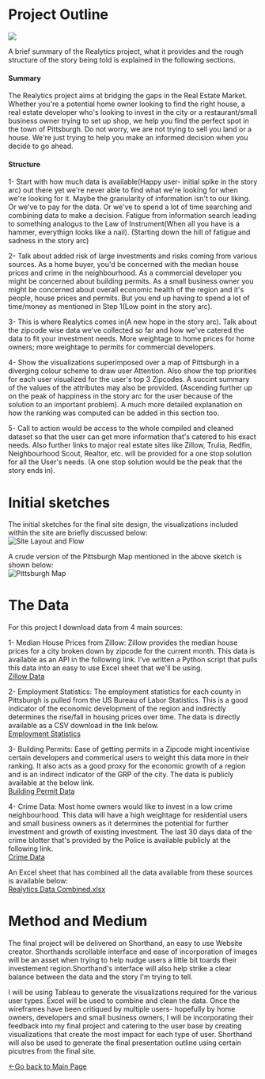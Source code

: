 # Project Outline
![](https://user-images.githubusercontent.com/56980097/74110944-a8400b80-4b5e-11ea-9ec5-366b286eb317.jpg) 

A brief summary of the Realytics project, what it provides and the rough structure of the story being told is explained in the following sections.

#### Summary

The Realytics project aims at bridging the gaps in the Real Estate Market. Whether you're a potential home owner looking to find the right house, a real estate developer who's looking to invest in the city or a restaurant/small business owner trying to set up shop, we help you find the perfect spot in the town of Pittsburgh. Do not worry, we are not trying to sell you land or a house. We're just trying to help you make an informed decision when you decide to go ahead.

#### Structure

1- Start with how much data is available(Happy user- initial spike in the story arc) out there yet we're never able to find what we're looking for when we're looking for it. Maybe the granularity of information isn't to our liking. Or we've to pay for the data. Or we've to spend a lot of time searching and combining data to make a decision. Fatigue from information search leading to something analogus to the Law of Instrument(When all you have is a hammer, everythign looks like a nail). (Starting down the hill of fatigue and sadness in the story arc)

2- Talk about added risk of large investments and risks coming from various sources. As a home buyer, you'd be concerned with the median house prices and crime in the neighbourhood. As a commercial developer you might be concerned about building permits. As a small business owner you might be concerned about overall economic health of the region and it's people, house prices and permits. But you end up having to spend a lot of time/money as mentioned in Step 1(Low point in the story arc).

3- This is where Realytics comes in(A new hope in the story arc). Talk about the zipcode wise data we've collected so far and how we've catered the data to fit your investment needs. More weightage to home prices for home owners; more weightage to permits for commercial developers.

4- Show the visualizations superimposed over a map of Pittsburgh in a diverging colour scheme to draw user Attention. Also show the top priorities for each user visualized for the user's top 3 Zipcodes. A succint summary of the values of the attributes may also be provided.
(Ascending further up on the peak of happiness in the story arc for the user because of the solution to an important problem). A much more detailed explanation on how the ranking was computed can be added in this section too.

5- Call to action would be access to the whole compiled and cleaned dataset so that the user can get more information that's catered to his exact needs. Also further links to major real estate sites like Zillow, Trulia, Redfin, Neighbourhood Scout, Realtor, etc. will be provided for a one stop solution for all the User's needs. (A one stop solution would be the peak that the story ends in).

# Initial sketches

The initial sketches for the final site design, the visualizations included within the site are briefly discussed below:<br/>
![Site Layout and Flow](https://user-images.githubusercontent.com/56980097/74110407-51383780-4b5a-11ea-812a-db4df684c75c.jpg)

A crude version of the Pittsburgh Map mentioned in the above sketch is shown below:<br/>
![Pittsburgh Map](https://user-images.githubusercontent.com/56980097/74110414-6dd46f80-4b5a-11ea-8f29-71401faa1af6.JPG)


# The Data

For this project I download data from 4 main sources:

1- Median House Prices from Zillow:
Zillow provides the median house prices for a city broken down by zipcode for the current month. This data is available as an API in the following link. I've written a Python script that pulls this data into an easy to use Excel sheet that we'll be using.<br/>
[Zillow Data](https://www.zillow.com/webservice/GetRegionChildren.htm?zws-id=X1-ZWz18xjv6xav4b_3bebs&state=pa&city=pittsburgh&childtype=zipcode)

2- Employment Statistics:
The employment statistics for each county in Pittsburgh is pulled from the US Bureau of Labor Statistics. This is a good indicator of the economic development of the region and indirectly determines the rise/fall in housing prices over time. The data is directly available as a CSV download in the link below.<br/>
[Employment Statistics](https://www.bls.gov/regions/mid-atlantic/news-release/unemployment_pittsburgh.htm)

3- Building Permits:
Ease of getting permits in a Zipcode might incentivise certain developers and commerical users to weight this data more in their ranking. It also acts as a good proxy for the economic growth of a region and is an indirect indicator of the GRP of the city. The data is publicly available at the below link.<br/>
[Building Permit Data](https://data.wprdc.org/dataset/city-of-pittsburgh-building-permit-summary)

4- Crime Data:
Most home owners would like to invest in a low crime neighbourhood. This data will have a high weightage for residential users and small business owners as it determines the potential for further investment and growth of existing investment. The last 30 days data of the crime blotter that's provided by the Police is available publicly at the following link.<br/>
[Crime Data](https://data.wprdc.org/dataset/police-incident-blotter/resource/1797ead8-8262-41cc-9099-cbc8a161924b)


An Excel sheet that has combined all the data available from these sources is available below:<br/>
[Realytics Data Combined.xlsx](https://github.com/SachinKSunny/Sachin-K-Sunny/files/4177931/Realytics.Data.Combined.xlsx)


# Method and Medium
The final project will be delivered on Shorthand, an easy to use Website creator. Shorthands scrollable interface and ease of incorporation of images will be an asset when trying to help nudge users a little bit toards their investement region.Shorthand's interface will also help strike a clear balance between the data and the story I'm trying to tell. 

I will be using Tableau to generate the visualizations required for the various user types. Excel will be used to combine and clean the data. Once the wireframes have been critiqued by multiple users- hopefully by home owners, developers and small business owners, I will be incorporating their feedback into my final project and catering to the user base by creating visualizations that create the most impact for each type of user. Shorthand will also be used to generate the final presentation outline using certain picutres from the final site.

[<-Go back to Main Page](https://sachinksunny.github.io/Sachin-K-Sunny/)

